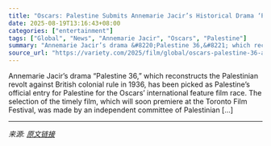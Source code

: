 ```yaml
---
title: "Oscars: Palestine Submits Annemarie Jacir’s Historical Drama ‘Palestine 36’ for International Feature Race"
date: 2025-08-19T13:16:43+08:00
categories: ["entertainment"]
tags: ["Global", "News", "Annemarie Jacir", "Oscars", "Palestine"]
summary: "Annemarie Jacir’s drama &#8220;Palestine 36,&#8221; which reconstructs the Palestinian revolt against British colonial rule in 1936, has been picked as Palestine&#8217;s official entry for Palestine f"
source_url: "https://variety.com/2025/film/global/oscars-palestine-36-annemarie-jacir-intl-race-1236492655/"
---
```


Annemarie Jacir’s drama &#8220;Palestine 36,&#8221; which reconstructs the Palestinian revolt against British colonial rule in 1936, has been picked as Palestine&#8217;s official entry for Palestine for the Oscars&#8217; international feature film race. The selection of the timely film, which will soon premiere at the Toronto Film Festival, was made by an independent committee of Palestinian [&#8230;]

---

*来源: [原文链接](https://variety.com/2025/film/global/oscars-palestine-36-annemarie-jacir-intl-race-1236492655/)*
